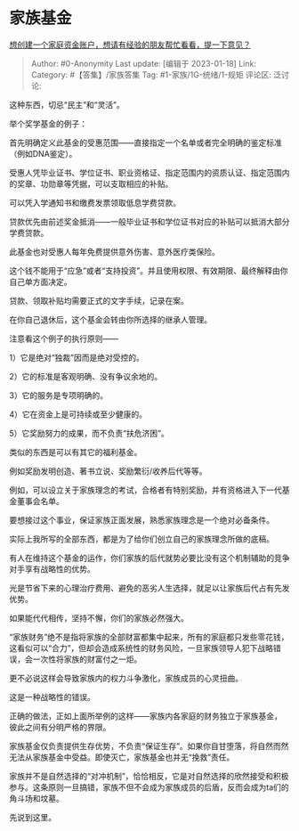 # 家族基金
[想创建一个家庭资金账户，想请有经验的朋友帮忙看看，提一下意见？](https://www.zhihu.com/question/579248011/answer/2849908199)

> Author: #0-Anonymity
> Last update: [编辑于 2023-01-18]
> Link:
> Category: #【答集】/家族答集
> Tag: #1-家族/1G-统绪/1-规矩
> 评论区:
> 泛讨论:

这种东西，切忌“民主”和“灵活”。

举个奖学基金的例子：

首先明确定义此基金的受惠范围——直接指定一个名单或者完全明确的鉴定标准（例如DNA鉴定）。

受惠人凭毕业证书、学位证书、职业资格证、指定范围内的资质认证、指定范围内的奖章、功勋章等凭据，可以支取相应的补贴。

可以凭入学通知书和缴费发票领取低息学费贷款。

贷款优先由前述奖金抵消——一般毕业证书和学位证书对应的补贴可以抵消大部分学费贷款。

此基金也对受惠人每年免费提供意外伤害、意外医疗类保险。

这个钱不能用于“应急”或者“支持投资”。并且使用权限、有效期限、最终解释由你自己单方面决定。

贷款、领取补贴均需要正式的文字手续，记录在案。

在你自己退休后，这个基金会转由你所选择的继承人管理。

注意看这个例子的执行原则——

1）它是绝对“独裁”因而是绝对受控的。

2）它的标准是客观明确、没有争议余地的。

3）它的服务是专项明确的。

4）它在资金上是可持续或至少健康的。

5）它奖励努力的成果，而不负责“扶危济困”。

类似的东西是可以有其它的福利基金。

例如奖励发明创造、著书立说、奖励繁衍/收养后代等等。

例如，可以设立关于家族理念的考试，合格者有特别奖励，并有资格进入下一代基金董事会名单。

要想接过这个事业，保证家族正面发展，熟悉家族理念是一个绝对必备条件。

实际上我所写的全部东西，都是为了给你们创立自己的家族理念所做的底稿。

有人在维持这个基金的运作，你们家族的后代就势必要比没有这个机制辅助的竞争对手享有战略性的优势。

光是节省下来的心理治疗费用、避免的恶劣人生选择，就足以让家族后代占有先发优势。

如果能代代相传，坚持不懈，你们的家族必然强大。

“家族财务”绝不是指将家族的全部财富都集中起来，所有的家庭都只发些零花钱，这看似可以“合力”，但却会造成系统性的财务风险，一旦家族领导人犯下战略错误，会一次性将家族的财富付之一炬。

更不必说这样会导致家族内的权力斗争激化，家族成员的心灵扭曲。

这是一种战略性的错误。

正确的做法，正如上面所举例的这样——家族内各家庭的财务独立于家族基金， 彼此之间有分明严格的界限。

家族基金仅负责提供生存优势，不负责“保证生存”。如果你自甘堕落，将自然而然无法从家族基金中受益。即使灭亡，家族基金也并无“挽救”责任。

家族并不是自然选择的“对冲机制”，恰恰相反，它是对自然选择的欣然接受和积极参与。这条原则一旦搞错，家族不但不会成为家族成员的后盾，反而会成为ta们的角斗场和坟墓。

先说到这里。

